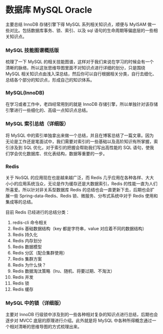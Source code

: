 # 数据库 MySQL Oracle
主要总结 InnoDB 存储引擎下得 MySQL 系列相关知识点，顺便与 MyISAM 做一些对比。包括数据库事务、锁、索引、以及 sql 语句的生命周期等偏底层的一些相关知识点。

### MySQL 技能图谱概括版 ###
梳理了一下 MySQL 的相关技能图谱，这样对于我们来说在学习的时候会有一个清晰的脉络，所以这张思维导图里面不对知识点进行详细的划分，只是围绕 MySQL 相关知识点由浅入深总结，然后你可以自行根据相关分类，自行去细化、总结各个部分的知识点，形成自己的知识体系。
### MySQL(InnoDB) ###
在学习或者工作中，老四经常用到的就是 InnoDB 存储引擎，所以单独针对该存储引擎进行一些细化的、高级一点知识点总结。
### MySQL 索引总结（详细版） ###
将 MySQL 中的索引单独拿出来做一个总结，并且在博客总结了一篇文章。因为无论是工作还是笔面试中，我们需要对索引的一些基础以及高阶知识有所掌握，索引涉及到 SQL 优化，对于索引的把握会帮助我们写出高性能的 SQL 语句，使我们学会优化数据库、优化表结构，数据等重要的一步。
### Redis ###
关于 NoSQL 的应用现在也是越来越广泛，而 Redis 几乎应用在各种各样、大大小小的应用系统当众，无论是作为缓存还是大数据索引，Redis 的性能一直为人们所喜爱。所以针对非关系型数据库 Redis 的总结也会一直更新下去，后期也会扩展一些 Spring-data-Redis、Redis 锁、微服务、分布式系统中对于 Redis 使用和集成等的总结。

目前 Redis 已经进行的总结分类：

1. redis-cli 命令相关
2. Redis 基础数据结构（key 都是字符串，value 对应着不同的数据结构）
3. Redis 持久化
4. Redis 内存划分
5. Redis 数据模型
6. Redis 分区（配合集群使用）
7. Redis 集群方案
8. Redis 为什么快？
9. Redis 数据淘汰策略（lru、随机、将要过期、不淘汰）
10. Redis 并发
11. Redis 锁
12. Redis 缓存
### MySQL 中的锁（详细版） ###
主要对 InnoDB 行级锁中涉及到的一些各种相对复杂的知识点进行总结，后期也会逐步对 MVCC 底层的原理进行介绍。此外就是将 MySQL 中各种所得概念通过一个相对清晰的思维导图的方式梳理出来。